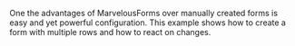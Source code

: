 One the advantages of MarvelousForms over manually created forms is easy and yet powerful configuration. 
This example shows how to create a form with multiple rows and how to react on changes.